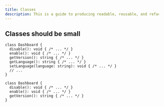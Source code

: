 ```yaml
---
title: Classes
description: This is a guide to producing readable, reusable, and refactorable software for TypeScript.
---
```


## Classes should be small

```ts::Bad
class Dashboard {
  disable(): void { /* ... */ }
  enable(): void { /* ... */ }
  getVersion(): string { /* ... */ }
  getLanguage(): string { /* ... */ }
  setLanguage(language: string): void { /* ... */ }
  // ...
}
```

```ts::Good
class Dashboard {
  disable(): void { /* ... */ }
  enable(): void { /* ... */ }
  getVersion(): string { /* ... */ }
}
```
